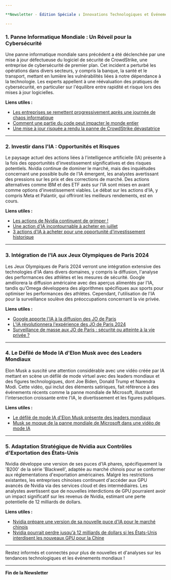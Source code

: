 ```yaml
---

**Newsletter - Édition Spéciale : Innovations Technologiques et Événements Mondiaux**

---
```


### 1. Panne Informatique Mondiale : Un Réveil pour la Cybersécurité

Une panne informatique mondiale sans précédent a été déclenchée par une mise à jour défectueuse du logiciel de sécurité de CrowdStrike, une entreprise de cybersécurité de premier plan. Cet incident a perturbé les opérations dans divers secteurs, y compris la banque, la santé et le transport, mettant en lumière les vulnérabilités liées à notre dépendance à la technologie. Les experts appellent à une réévaluation des pratiques de cybersécurité, en particulier sur l'équilibre entre rapidité et risque lors des mises à jour logicielles. 

**Liens utiles :**  
- [Les entreprises se remettent progressivement après une journée de chaos informatique](https://timesofmalta.com/article/businesses-gradually-recover-following-day-global-it-chaos.1095631)  
- [Comment une partie du code peut impacter le monde entier](https://ca.news.yahoo.com/one-part-coding-impact-whole-011323943.html)  
- [Une mise à jour risquée a rendu la panne de CrowdStrike dévastatrice](https://www.msn.com/en-us/money/companies/a-risky-trade-off-made-crowdstrike-s-outage-so-devastating-cybersecurity-leaders-say-there-s-no-easy-fix/ar-BB1qiTSk)  

---

### 2. Investir dans l'IA : Opportunités et Risques

Le paysage actuel des actions liées à l'intelligence artificielle (IA) présente à la fois des opportunités d'investissement significatives et des risques potentiels. Nvidia continue de dominer le marché, mais des inquiétudes concernant une possible bulle de l'IA émergent, les analystes avertissant des pressions sur les prix et des corrections de marché. Des actions alternatives comme IBM et des ETF axés sur l'IA sont mises en avant comme options d'investissement viables. Le débat sur les actions d'IA, y compris Meta et Palantir, qui offriront les meilleurs rendements, est en cours.

**Liens utiles :**  
- [Les actions de Nvidia continuent de grimper !](https://www.msn.com/en-gb/money/other/nvidia-shares-are-soaring-could-this-ai-stock-be-a-better-buy/ar-BB1qjcwI)  
- [Une action d'IA incontournable à acheter en juillet](https://finance.yahoo.com/news/1-top-artificial-intelligence-ai-114700105.html)  
- [3 actions d'IA à acheter pour une opportunité d'investissement historique](https://www.msn.com/en-us/money/companies/3-ai-stocks-to-buy-for-one-of-the-largest-investment-opportunities-in-human-history-according-to-certain-wall-street-analysts/ar-BB1qjCiA)  

---

### 3. Intégration de l'IA aux Jeux Olympiques de Paris 2024

Les Jeux Olympiques de Paris 2024 verront une intégration extensive des technologies d'IA dans divers domaines, y compris la diffusion, l'analyse des performances des athlètes et les mesures de sécurité. Google améliorera la diffusion américaine avec des aperçus alimentés par l'IA, tandis qu'Omega développera des algorithmes spécifiques aux sports pour optimiser les performances des athlètes. Cependant, l'utilisation de l'IA pour la surveillance soulève des préoccupations concernant la vie privée.

**Liens utiles :**  
- [Google apporte l'IA à la diffusion des JO de Paris](https://cio.economictimes.indiatimes.com/news/artificial-intelligence/google-brings-ai-to-us-broadcast-of-paris-olympics/111867466)  
- [L'IA révolutionnera l'expérience des JO de Paris 2024](https://www.mykhel.com/more-sports/ai-to-revolutionize-the-2024-paris-olympic-games-experience-011-294655.html)  
- [Surveillance de masse aux JO de Paris : sécurité ou atteinte à la vie privée ?](https://www.channelnewsasia.com/commentary/paris-olympics-ai-france-security-surveillance-privacy-4487966)  

---

### 4. Le Défilé de Mode IA d'Elon Musk avec des Leaders Mondiaux

Elon Musk a suscité une attention considérable avec une vidéo créée par IA mettant en scène un défilé de mode virtuel avec des leaders mondiaux et des figures technologiques, dont Joe Biden, Donald Trump et Narendra Modi. Cette vidéo, qui inclut des éléments satiriques, fait référence à des événements récents comme la panne mondiale de Microsoft, illustrant l'intersection croissante entre l'IA, le divertissement et les figures publiques.

**Liens utiles :**  
- [Le défilé de mode IA d'Elon Musk présente des leaders mondiaux](https://www.msn.com/en-in/lifestyle/style/elon-musks-ai-fashion-show-features-world-leaders-in-futuristic-attire-watch/ar-BB1qolPO)  
- [Musk se moque de la panne mondiale de Microsoft dans une vidéo de mode IA](https://www.msn.com/en-in/news/India/elon-musk-mocks-microsofts-global-outage-in-new-ai-fashion-show-video-tim-cook-also-walk-the-ramp-watch/ar-BB1qolUO)  

---

### 5. Adaptation Stratégique de Nvidia aux Contrôles d'Exportation des États-Unis

Nvidia développe une version de ses puces d'IA phares, spécifiquement la 'B200' de la série 'Blackwell', adaptée au marché chinois pour se conformer aux réglementations d'exportation américaines. Malgré les restrictions existantes, les entreprises chinoises continuent d'accéder aux GPU avancés de Nvidia via des services cloud et des intermédiaires. Les analystes avertissent que de nouvelles interdictions de GPU pourraient avoir un impact significatif sur les revenus de Nvidia, estimant une perte potentielle de 12 milliards de dollars.

**Liens utiles :**  
- [Nvidia prépare une version de sa nouvelle puce d'IA pour le marché chinois](https://www.msn.com/en-gb/news/world/nvidia-preparing-version-of-new-flaghip-ai-chip-for-chinese-market-sources-say/ar-BB1qo74J)  
- [Nvidia pourrait perdre jusqu'à 12 milliards de dollars si les États-Unis interdisent les nouveaux GPU pour la Chine](https://finance.yahoo.com/news/nvidia-could-lose-12-billion-133110506.html?fr=sycsrp_catchall)  

---

Restez informés et connectés pour plus de nouvelles et d'analyses sur les tendances technologiques et les événements mondiaux !

--- 

**Fin de la Newsletter**